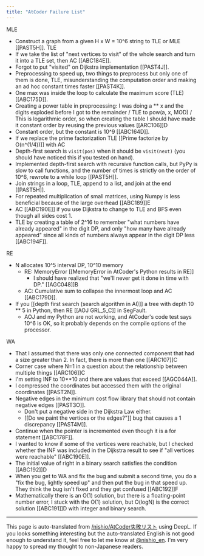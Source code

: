 ```yaml
---
title: "AtCoder Failure List"
---
```


MLE
- Construct a graph from a given H x W = 10^6 string to TLE or MLE [[PAST5H]].
TLE
- If we take the list of "next vertices to visit" of the whole search and turn it into a TLE set, then AC [[ABC184E]].
- Forgot to put "visited" on Dijkstra implementation [[PAST4J]].
- Preprocessing to speed up, two things to preprocess but only one of them is done, TLE, misunderstanding the computation order and making an ad hoc constant times faster [[PAST4K]].
- One max was inside the loop to calculate the maximum score (TLE) [[ABC175D]].
- Creating a power table in preprocessing: I was doing a ** x and the digits exploded before I got to the remainder / TLE to pow(a, x, MOD) / This is logarithmic order, so when creating the table I should have made it constant order by reusing the previous values [[ARC106]]D
- Constant order, but the constant is 10^9 [[ABC164D]].
- If we replace the prime factorization TLE [[Prime factorize by O(n^(1/4))]] with AC
- Depth-first search is `visit(pos)` when it should be `visit(next)` (you should have noticed this if you tested on hand).
- Implemented depth-first search with recursive function calls, but PyPy is slow to call functions, and the number of times is strictly on the order of 10^6, rewrote to a while loop [[PAST5H]].
- Join strings in a loop, TLE, append to a list, and join at the end [[PAST5H]].
- For repeated multiplication of small matrices, using Numpy is less beneficial because of the large overhead [[ABC189]]E
- AC [[ABC190E]] if you use Dijkstra to change to TLE and BFS even though all sides cost 1.
- TLE by creating a table of 2^16 to remember "what numbers have already appeared" in the digit DP, and only "how many have already appeared" since all kinds of numbers always appear in the digit DP less [[ABC194F]].

RE
- N allocates 10^5 interval DP, 10^10 memory
    - RE: MemoryError  [[MemoryError in AtCoder's Python results in RE]]
        - I should have realized that "we'll never get it done in time with DP." [[AGC048]]B
    - AC: Cumulative sum to collapse the innermost loop and AC [[ABC179D]].
- If you [[depth first search (search algorithm in AI)]] a tree with depth 10 ** 5 in Python, then RE [[AOJ GRL_5_C]] in SegFault.
    - AOJ and my Python are not working, and AtCoder's code test says 10^6 is OK, so it probably depends on the compile options of the processor.

WA
- That I assumed that there was only one connected component that had a size greater than 2. In fact, there is more than one [[ARC107]]C
- Corner case where N=1 in a question about the relationship between multiple things [[ARC106]]C
- I'm setting INF to 10**10 and there are values that exceed [[AGC044A]].
- I compressed the coordinates but accessed them with the original coordinates [[PAST2N]].
- Negative edges in the minimum cost flow library that should not contain negative edges [[PAST3O]].
    - Don't put a negative side in the Dijkstra Law either.
    - [[Do we paint the vertices or the edges?"]] bug that causes a 1 discrepancy [[PAST4M]].
- Continue when the pointer is incremented even though it is a for statement [[ABC178F]].
- I wanted to know if some of the vertices were reachable, but I checked whether the INF was included in the Dijkstra result to see if "all vertices were reachable" [[ABC190E]].
- The initial value of right in a binary search satisfies the condition [[ABC192]]D
- When you get to WA and fix the bug and submit a second time, you do a "fix the bug, lightly speed up" and then put the bug in that speed up. They think the bug isn't fixed and they get confused [[ABC192]]F
- Mathematically there is an O(1) solution, but there is a floating-point number error, I stuck with the O(1) solution, but O(logN) is the correct solution [[ABC191]]D with integer and binary search.

---
This page is auto-translated from [/nishio/AtCoder失敗リスト](https://scrapbox.io/nishio/AtCoder失敗リスト) using DeepL. If you looks something interesting but the auto-translated English is not good enough to understand it, feel free to let me know at [@nishio_en](https://twitter.com/nishio_en). I'm very happy to spread my thought to non-Japanese readers.